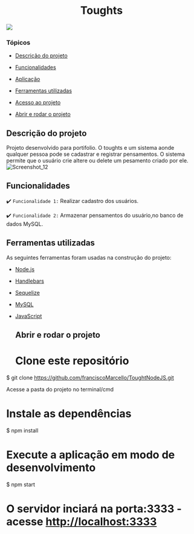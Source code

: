 <h1 align="center"> Toughts </h1>
<p >
<img src="http://img.shields.io/static/v1?label=STATUS&message=CONCLUIDO&color=GREEN&style=for-the-badge"/>
</p>

### Tópicos 

- [Descrição do projeto](#descrição-do-projeto)

- [Funcionalidades](#funcionalidades)

- [Aplicação](#aplicação)

- [Ferramentas utilizadas](#ferramentas-utilizadas)

- [Acesso ao projeto](#acesso-ao-projeto)

- [Abrir e rodar o projeto](#abrir-e-rodar-o-projeto)


## Descrição do projeto 
Projeto desenvolvido para portifolio. O toughts e um sistema aonde qualquer pessoa pode se cadastrar e registrar pensamentos.
O sistema permite que o usuário crie altere ou delete um pesamento criado por ele.
![Screenshot_12](https://user-images.githubusercontent.com/54758350/160697801-b5fcbbd7-c476-466b-9c8c-db7db548329b.png)

## Funcionalidades

:heavy_check_mark: `Funcionalidade 1:` Realizar cadastro dos usuários.

:heavy_check_mark: `Funcionalidade 2:` Armazenar pensamentos do usuário,no banco de dados MySQL.

## Ferramentas utilizadas


As seguintes ferramentas foram usadas na construção do projeto:


- [Node.js](https://nodejs.org/en/)
- [Handlebars](https://handlebarsjs.com/)
- [Sequelize](https://sequelize.org/)
- [MySQL](https://www.mysql.com/)
- [JavaScript](https://www.typescriptlang.org/)
  
  
  ## Abrir e rodar o projeto
  # Clone este repositório
$ git clone <https://github.com/franciscoMarcello/ToughtNodeJS.git>

Acesse a pasta do projeto no terminal/cmd


# Instale as dependências
$ npm install

# Execute a aplicação em modo de desenvolvimento
$ npm start

# O servidor inciará na porta:3333 - acesse <http://localhost:3333>
```
  
  
  
  
  
